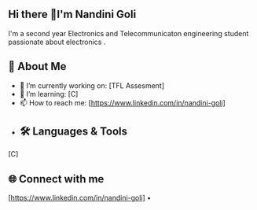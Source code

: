 ## Hi there 👋I'm Nandini Goli

I'm a second year Electronics and Telecommunicaton engineering student passionate about electronics .

## 🚀 About Me

- 🔭 I’m currently working on: [TFL Assesment]
- 🌱 I’m learning: [C]
- 📫 How to reach me: [https://www.linkedin.com/in/nandini-goli]
- ## 🛠️ Languages & Tools
[C]
## 🌐 Connect with me

[https://www.linkedin.com/in/nandini-goli] •

